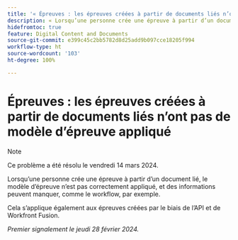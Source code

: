 ```yaml
---
title: '« Épreuves : les épreuves créées à partir de documents liés n’ont pas de modèle d’épreuve appliqué »'
description: « Lorsqu’une personne crée une épreuve à partir d’un document lié, le modèle d’épreuve n’est pas correctement appliqué, et des informations peuvent manquer, comme le workflow, par exemple. »
hidefromtoc: true
feature: Digital Content and Documents
source-git-commit: e399c45c2bb5782d8d25add9b097cce18205f994
workflow-type: ht
source-wordcount: '103'
ht-degree: 100%

---
```



# Épreuves : les épreuves créées à partir de documents liés n’ont pas de modèle d’épreuve appliqué

<!--On WF, WFF, WFP TOCs-->

>[!NOTE]
>
>Ce problème a été résolu le vendredi 14 mars 2024.

Lorsqu’une personne crée une épreuve à partir d’un document lié, le modèle d’épreuve n’est pas correctement appliqué, et des informations peuvent manquer, comme le workflow, par exemple.

Cela s’applique également aux épreuves créées par le biais de l’API et de Workfront Fusion.

_Premier signalement le jeudi 28 février 2024._
